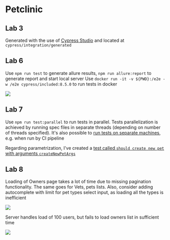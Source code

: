 # Petclinic

## Lab 3

Generated with the use of [Cypress Studio](https://docs.cypress.io/guides/core-concepts/cypress-studio) and located
at `cypress/integration/generated`

## Lab 6

Use `npm run test` to generate allure results, `npm run allure:report` to
generate report and start local server
Use `docker run -it -v ${PWD}:/e2e -w /e2e cypress/included:8.5.0` to run tests in docker

![](https://i.imgur.com/dQy6BmW.jpeg)

## Lab 7

Use `npm run test:parallel` to run tests in parallel. Tests parallelization is
achieved by running spec files in separate threads (depending on number of
threads specified). It's also possible to [run tests on separate machines](https://docs.cypress.io/guides/guides/parallelization), e.g.
when run by CI pipeline

Regarding parametrization, I've created a [test called `should create new pet` with arguments `createNewPetArgs`](./cypress/integration/pets.spec.js)

## Lab 8

Loading of Owners page takes a lot of time due to missing pagination
functionality. The same goes for Vets, pets lists. Also, consider adding
autocomplete with limit for pet types select input, as loading all the types is
inefficient

![](https://i.imgur.com/bCeb06r.jpeg)

Server handles load of 100 users, but fails to load owners list in
sufficient time

![](https://i.imgur.com/AgcFRUL.jpeg)